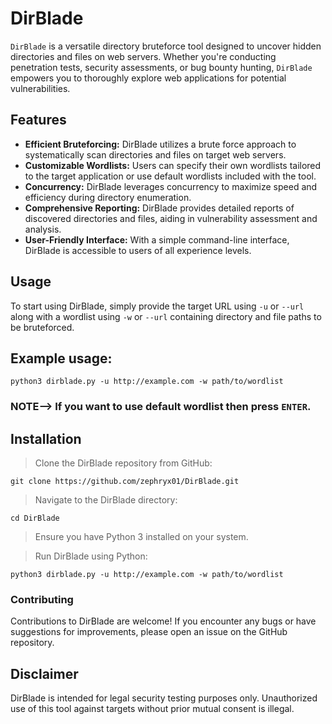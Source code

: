 # DirBlade
```DirBlade``` is a versatile directory bruteforce tool designed to uncover hidden directories and files on web servers. Whether you're conducting penetration tests, security assessments, or bug bounty hunting, ```DirBlade``` empowers you to thoroughly explore web applications for potential vulnerabilities.

## Features
- **Efficient Bruteforcing:** DirBlade utilizes a brute force approach to systematically scan directories and files on target web servers.
- **Customizable Wordlists:** Users can specify their own wordlists tailored to the target application or use default wordlists included with the tool.
- **Concurrency:** DirBlade leverages concurrency to maximize speed and efficiency during directory enumeration.
- **Comprehensive Reporting:** DirBlade provides detailed reports of discovered directories and files, aiding in vulnerability assessment and analysis.
- **User-Friendly Interface:** With a simple command-line interface, DirBlade is accessible to users of all experience levels.
## Usage
To start using DirBlade, simply provide the target URL using ```-u``` or ```--url``` along with a wordlist using ```-w``` or ```--url``` containing directory and file paths to be bruteforced.

## Example usage:
```
python3 dirblade.py -u http://example.com -w path/to/wordlist
```
### NOTE--> If you want to use default wordlist then press ```ENTER```.

## Installation
> Clone the DirBlade repository from GitHub:
```
git clone https://github.com/zephryx01/DirBlade.git
```

> Navigate to the DirBlade directory:
```
cd DirBlade
```
> Ensure you have Python 3 installed on your system.

> Run DirBlade using Python:
```
python3 dirblade.py -u http://example.com -w path/to/wordlist
```
### Contributing
Contributions to DirBlade are welcome! If you encounter any bugs or have suggestions for improvements, please open an issue on the GitHub repository.

## Disclaimer
DirBlade is intended for legal security testing purposes only. Unauthorized use of this tool against targets without prior mutual consent is illegal.
